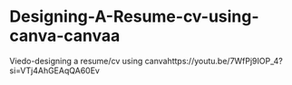 # Designing-A-Resume-cv-using-canva-canvaa
Viedo-designing a resume/cv using canvahttps://youtu.be/7WfPj9IOP_4?si=VTj4AhGEAqQA60Ev
